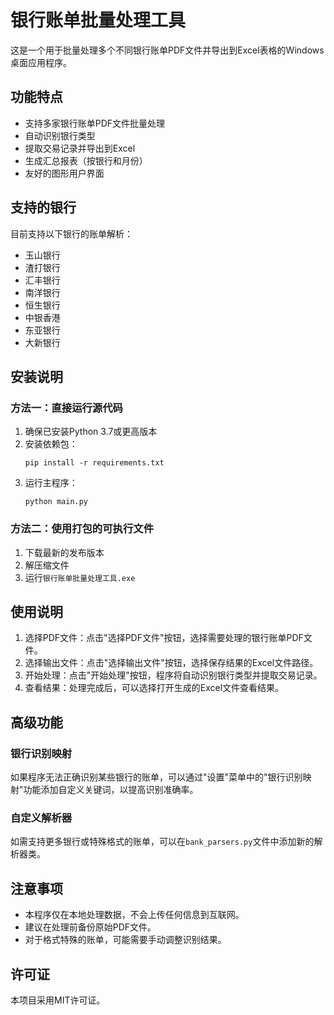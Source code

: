 # 银行账单批量处理工具

这是一个用于批量处理多个不同银行账单PDF文件并导出到Excel表格的Windows桌面应用程序。

## 功能特点

- 支持多家银行账单PDF文件批量处理
- 自动识别银行类型
- 提取交易记录并导出到Excel
- 生成汇总报表（按银行和月份）
- 友好的图形用户界面

## 支持的银行

目前支持以下银行的账单解析：

- 玉山银行
- 渣打银行
- 汇丰银行
- 南洋银行
- 恒生银行
- 中银香港
- 东亚银行
- 大新银行

## 安装说明

### 方法一：直接运行源代码

1. 确保已安装Python 3.7或更高版本
2. 安装依赖包：
   ```
   pip install -r requirements.txt
   ```
3. 运行主程序：
   ```
   python main.py
   ```

### 方法二：使用打包的可执行文件

1. 下载最新的发布版本
2. 解压缩文件
3. 运行`银行账单批量处理工具.exe`

## 使用说明

1. 选择PDF文件：点击"选择PDF文件"按钮，选择需要处理的银行账单PDF文件。
2. 选择输出文件：点击"选择输出文件"按钮，选择保存结果的Excel文件路径。
3. 开始处理：点击"开始处理"按钮，程序将自动识别银行类型并提取交易记录。
4. 查看结果：处理完成后，可以选择打开生成的Excel文件查看结果。

## 高级功能

### 银行识别映射

如果程序无法正确识别某些银行的账单，可以通过"设置"菜单中的"银行识别映射"功能添加自定义关键词，以提高识别准确率。

### 自定义解析器

如需支持更多银行或特殊格式的账单，可以在`bank_parsers.py`文件中添加新的解析器类。

## 注意事项

- 本程序仅在本地处理数据，不会上传任何信息到互联网。
- 建议在处理前备份原始PDF文件。
- 对于格式特殊的账单，可能需要手动调整识别结果。

## 许可证

本项目采用MIT许可证。